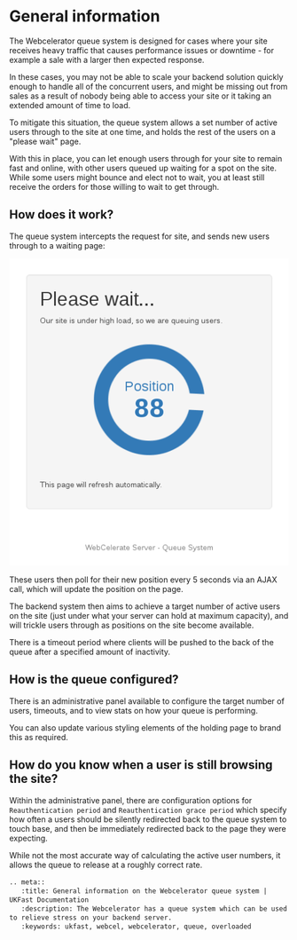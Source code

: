 # General information

The Webcelerator queue system is designed for cases where your site receives heavy traffic that causes performance issues or downtime - for example a sale with a larger then expected response.

In these cases, you may not be able to scale your backend solution quickly enough to handle all of the concurrent users, and might be missing out from sales as a result of nobody being able to access your site or it taking an extended amount of time to load.

To mitigate this situation, the queue system allows a set number of active users through to the site at one time, and holds the rest of the users on a "please wait" page.

With this in place, you can let enough users through for your site to remain fast and online, with other users queued up waiting for a spot on the site. While some users might bounce and elect not to wait, you at least still receive the orders for those willing to wait to get through.

## How does it work?

The queue system intercepts the request for site, and sends new users through to a waiting page:

![WebCel Queue Hosting Page](files/webcel-queue-holding-page.png)

These users then poll for their new position every 5 seconds via an AJAX call, which will update the position on the page.

The backend system then aims to achieve a target number of active users on the site (just under what your server can hold at maximum capacity), and will trickle users through as positions on the site become available.

There is a timeout period where clients will be pushed to the back of the queue after a specified amount of inactivity.

## How is the queue configured?

There is an administrative panel available to configure the target number of users, timeouts, and to view stats on how your queue is performing.

You can also update various styling elements of the holding page to brand this as required.

## How do you know when a user is still browsing the site?

Within the administrative panel, there are configuration options for `Reauthentication period` and `Reauthentication grace period` which specify how often a users should be silently redirected back to the queue system to touch base, and then be immediately redirected back to the page they were expecting.

While not the most accurate way of calculating the active user numbers, it allows the queue to release at a roughly correct rate.


```eval_rst
.. meta::
   :title: General information on the Webcelerator queue system | UKFast Documentation
   :description: The Webcelerator has a queue system which can be used to relieve stress on your backend server.
   :keywords: ukfast, webcel, webcelerator, queue, overloaded
```

